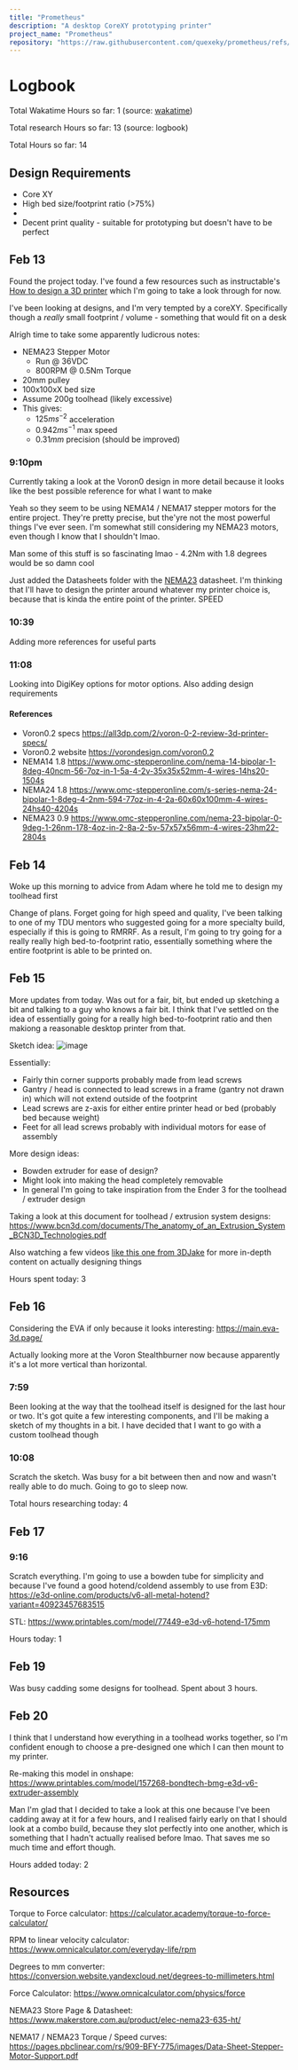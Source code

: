```yaml
---
title: "Prometheus"
description: "A desktop CoreXY prototyping printer"
project_name: "Prometheus"
repository: "https://raw.githubusercontent.com/quexeky/prometheus/refs/heads/main/LOGBOOK.md"
---
```

# Logbook

Total Wakatime Hours so far: 1 (source: [wakatime](https://waka.hackclub.com))

Total research Hours so far: 13 (source: logbook)

Total Hours so far: 14

## Design Requirements
- Core XY
- High bed size/footprint ratio (>75%)
- 
- Decent print quality - suitable for prototyping but doesn't have to be perfect


## Feb 13
Found the project today. I've found a few resources such as 
instructable's [How to design a 3D printer](https://www.instructables.com/How-to-Design-and-Build-a-3D-Printer/)
which I'm going to take a look through for now.

I've been looking at designs, and I'm very tempted by a coreXY. Specifically though a *really* small footprint / volume - 
something that would fit on a desk

Alrigh time to take some apparently ludicrous notes:
- NEMA23 Stepper Motor
    - Run @ 36VDC
    - 800RPM @ 0.5Nm Torque
- 20mm pulley
- 100x100xX bed size
- Assume 200g toolhead (likely excessive)
- This gives:
    - $125ms^{-2}$ acceleration
    - $0.942ms^{-1}$ max speed
    - $0.31mm$ precision (should be improved)

### 9:10pm
Currently taking a look at the Voron0 design in more detail because it looks like the best possible reference for what I want to make

Yeah so they seem to be using NEMA14 / NEMA17 stepper motors for the entire project. They're pretty precise, but the'yre not the most powerful things I've ever seen. I'm somewhat still considering my NEMA23 motors, even though I know that I shouldn't lmao.

Man some of this stuff is so fascinating lmao - 4.2Nm with 1.8 degrees would be so damn cool

Just added the Datasheets folder with the [NEMA23](/Datasheets/NEMA23.pdf) datasheet. I'm thinking that I'll have to design the printer around whatever my printer choice is, because that is kinda the entire point of the printer. SPEED

### 10:39
Adding more references for useful parts

### 11:08
Looking into DigiKey options for motor options. Also adding design requirements

#### References
- Voron0.2 specs https://all3dp.com/2/voron-0-2-review-3d-printer-specs/
- Voron0.2 website https://vorondesign.com/voron0.2
- NEMA14 1.8 https://www.omc-stepperonline.com/nema-14-bipolar-1-8deg-40ncm-56-7oz-in-1-5a-4-2v-35x35x52mm-4-wires-14hs20-1504s
- NEMA24 1.8 https://www.omc-stepperonline.com/s-series-nema-24-bipolar-1-8deg-4-2nm-594-77oz-in-4-2a-60x60x100mm-4-wires-24hs40-4204s
- NEMA23 0.9 https://www.omc-stepperonline.com/nema-23-bipolar-0-9deg-1-26nm-178-4oz-in-2-8a-2-5v-57x57x56mm-4-wires-23hm22-2804s

## Feb 14
Woke up this morning to advice from Adam where he told me to design my toolhead first

Change of plans. Forget going for high speed and quality, I've been talking to one of my
TDU mentors who suggested going for a more specialty build, especially if this is going to 
RMRRF. As a result, I'm going to try going for a really really high bed-to-footprint ratio,
essentially something where the entire footprint is able to be printed on.


## Feb 15
More updates from today. Was out for a fair, bit, but ended up sketching a bit and talking to a guy who knows
a fair bit. I think that I've settled on the idea of essentially going for a really high bed-to-footprint
ratio and then makiong a reasonable desktop printer from that.

Sketch idea: 
![image](https://cdn.hack.pet/slackcdn/f102960383e244d649587c667af417c2.jpg)

Essentially:
- Fairly thin corner supports probably made from lead screws
- Gantry / head is connected to lead screws in a frame (gantry not drawn in) which will not extend outside of the footprint
- Lead screws are z-axis for either entire printer head or bed (probably bed because weight)
- Feet for all lead screws probably with individual motors for ease of assembly


More design ideas:
- Bowden extruder for ease of design?
- Might look into making the head completely removable
- In general I'm going to take inspiration from the Ender 3 for the toolhead / extruder design

Taking a look at this document for toolhead / extrusion system designs: 
https://www.bcn3d.com/documents/The_anatomy_of_an_Extrusion_System_BCN3D_Technologies.pdf

Also watching a few videos [like this one from 3DJake](https://www.youtube.com/watch?v=NMfFirtB1D4)
for more in-depth content on actually designing things

Hours spent today: 3

## Feb 16
Considering the EVA if only because it looks interesting: https://main.eva-3d.page/ 

Actually looking more at the Voron Stealthburner now because apparently it's a lot more vertical
than horizontal.

### 7:59
Been looking at the way that the toolhead itself is designed for the last hour or two. It's got quite a few interesting
components, and I'll be making a sketch of my thoughts in a bit. I have decided that I want to go with a custom
toolhead though

### 10:08
Scratch the sketch. Was busy for a bit between then and now and wasn't really able to do much. Going to go to sleep now.

Total hours researching today: 4

## Feb 17
### 9:16
Scratch everything. I'm going to use a bowden tube for simplicity and because I've found a good hotend/coldend assembly to
use from E3D: https://e3d-online.com/products/v6-all-metal-hotend?variant=40923457683515

STL: https://www.printables.com/model/77449-e3d-v6-hotend-175mm

Hours today: 1

## Feb 19
Was busy cadding some designs for toolhead. Spent about 3 hours.

## Feb 20
I think that I understand how everything in a toolhead works together, so I'm confident enough to choose a pre-designed one
which I can then mount to my printer. 

Re-making this model in onshape: https://www.printables.com/model/157268-bondtech-bmg-e3d-v6-extruder-assembly

Man I'm glad that I decided to take a look at this one because I've been cadding away at it for a few hours,
and I realised fairly early on that I should look at a combo build, because they slot perfectly into one another,
which is something that I hadn't actually realised before lmao. That saves me so much time and effort though.

Hours added today: 2

## Resources
Torque to Force calculator: https://calculator.academy/torque-to-force-calculator/

RPM to linear velocity calculator: https://www.omnicalculator.com/everyday-life/rpm

Degrees to mm converter: https://conversion.website.yandexcloud.net/degrees-to-millimeters.html

Force Calculator: https://www.omnicalculator.com/physics/force

NEMA23 Store Page & Datasheet: https://www.makerstore.com.au/product/elec-nema23-635-ht/

NEMA17 / NEMA23 Torque / Speed curves: https://pages.pbclinear.com/rs/909-BFY-775/images/Data-Sheet-Stepper-Motor-Support.pdf
